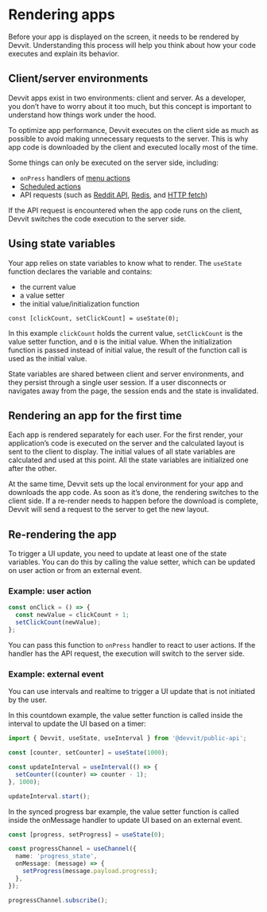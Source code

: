 # Rendering apps

Before your app is displayed on the screen, it needs to be rendered by Devvit. Understanding this process will help you think about how your code executes and explain its behavior.

## Client/server environments

Devvit apps exist in two environments: client and server. As a developer, you don’t have to worry about it too much, but this concept is important to understand how things work under the hood.

To optimize app performance, Devvit executes on the client side as much as possible to avoid making unnecessary requests to the server. This is why app code is downloaded by the client and executed locally most of the time.

Some things can only be executed on the server side, including:

- `onPress` handlers of [menu actions](./capabilities/menu-actions.md)
- [Scheduled actions](./capabilities/scheduler.md)
- API requests (such as [Reddit API](./api/redditapi/RedditAPIClient/classes/RedditAPIClient.md), [Redis](./capabilities/redis.md), and [HTTP fetch](./capabilities/http-fetch.mdx))

If the API request is encountered when the app code runs on the client, Devvit switches the code execution to the server side.

## Using state variables

Your app relies on state variables to know what to render. The `useState` function declares the variable and contains:

- the current value
- a value setter
- the initial value/initialization function

`const [clickCount, setClickCount] = useState(0);`

In this example `clickCount` holds the current value, `setClickCount` is the value setter function, and `0` is the initial value. When the initialization function is passed instead of initial value, the result of the function call is used as the initial value.

State variables are shared between client and server environments, and they persist through a single user session. If a user disconnects or navigates away from the page, the session ends and the state is invalidated.

## Rendering an app for the first time

Each app is rendered separately for each user. For the first render, your application’s code is executed on the server and the calculated layout is sent to the client to display. The initial values of all state variables are calculated and used at this point. All the state variables are initialized one after the other.

At the same time, Devvit sets up the local environment for your app and downloads the app code. As soon as it’s done, the rendering switches to the client side. If a re-render needs to happen before the download is complete, Devvit will send a request to the server to get the new layout.

## Re-rendering the app

To trigger a UI update, you need to update at least one of the state variables. You can do this by calling the value setter, which can be updated on user action or from an external event.

### Example: user action

```ts
const onClick = () => {
  const newValue = clickCount + 1;
  setClickCount(newValue);
};
```

You can pass this function to `onPress` handler to react to user actions. If the handler has the API request, the execution will switch to the server side.

### Example: external event

You can use intervals and realtime to trigger a UI update that is not initiated by the user.

In this countdown example, the value setter function is called inside the interval to update the UI based on a timer:

```ts
import { Devvit, useState, useInterval } from '@devvit/public-api';

const [counter, setCounter] = useState(1000);

const updateInterval = useInterval(() => {
  setCounter((counter) => counter - 1);
}, 1000);

updateInterval.start();
```

In the synced progress bar example, the value setter function is called inside the onMessage handler to update UI based on an external event.

```ts
const [progress, setProgress] = useState(0);

const progressChannel = useChannel({
  name: 'progress_state',
  onMessage: (message) => {
    setProgress(message.payload.progress);
  },
});

progressChannel.subscribe();
```
